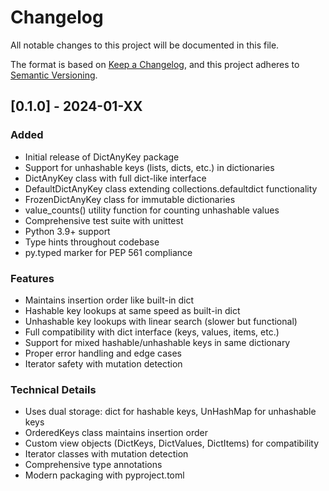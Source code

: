 # Changelog

All notable changes to this project will be documented in this file.

The format is based on [Keep a Changelog](https://keepachangelog.com/en/1.0.0/),
and this project adheres to [Semantic Versioning](https://semver.org/spec/v2.0.0.html).

## [0.1.0] - 2024-01-XX

### Added
- Initial release of DictAnyKey package
- Support for unhashable keys (lists, dicts, etc.) in dictionaries
- DictAnyKey class with full dict-like interface
- DefaultDictAnyKey class extending collections.defaultdict functionality
- FrozenDictAnyKey class for immutable dictionaries
- value_counts() utility function for counting unhashable values
- Comprehensive test suite with unittest
- Python 3.9+ support
- Type hints throughout codebase
- py.typed marker for PEP 561 compliance

### Features
- Maintains insertion order like built-in dict
- Hashable key lookups at same speed as built-in dict
- Unhashable key lookups with linear search (slower but functional)
- Full compatibility with dict interface (keys, values, items, etc.)
- Support for mixed hashable/unhashable keys in same dictionary
- Proper error handling and edge cases
- Iterator safety with mutation detection

### Technical Details
- Uses dual storage: dict for hashable keys, UnHashMap for unhashable keys
- OrderedKeys class maintains insertion order
- Custom view objects (DictKeys, DictValues, DictItems) for compatibility
- Iterator classes with mutation detection
- Comprehensive type annotations
- Modern packaging with pyproject.toml
